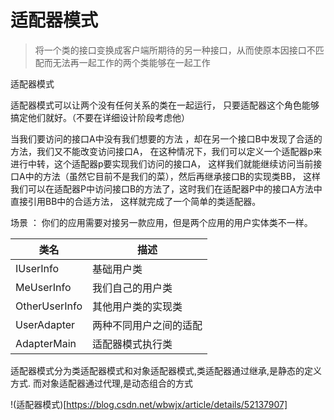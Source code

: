 # 适配器模式

>  将一个类的接口变换成客户端所期待的另一种接口，从而使原本因接口不匹配而无法再一起工作的两个类能够在一起工作

适配器模式

适配器模式可以让两个没有任何关系的类在一起运行， 只要适配器这个角色能够搞定他们就好。（不要在详细设计阶段考虑他）

当我们要访问的接口A中没有我们想要的方法 ，却在另一个接口B中发现了合适的方法，我们又不能改变访问接口A，
在这种情况下，我们可以定义一个适配器p来进行中转，这个适配器p要实现我们访问的接口A，
这样我们就能继续访问当前接口A中的方法（虽然它目前不是我们的菜），然后再继承接口B的实现类BB，
这样我们可以在适配器P中访问接口B的方法了，这时我们在适配器P中的接口A方法中直接引用BB中的合适方法，
这样就完成了一个简单的类适配器。



场景 ：  你们的应用需要对接另一款应用，但是两个应用的用户实体类不一样。



| 类名            | 描述          |
| ------------- | ----------- |
| IUserInfo     | 基础用户类       |
| MeUserInfo    | 我们自己的用户类    |
| OtherUserInfo | 其他用户类的实现类   |
| UserAdapter   | 两种不同用户之间的适配 |
| AdapterMain   | 适配器模式执行类    |


适配器模式分为类适配器模式和对象适配器模式,类适配器通过继承,是静态的定义方式. 
而对象适配器通过代理,是动态组合的方式

!(适配器模式)[https://blog.csdn.net/wbwjx/article/details/52137907]







